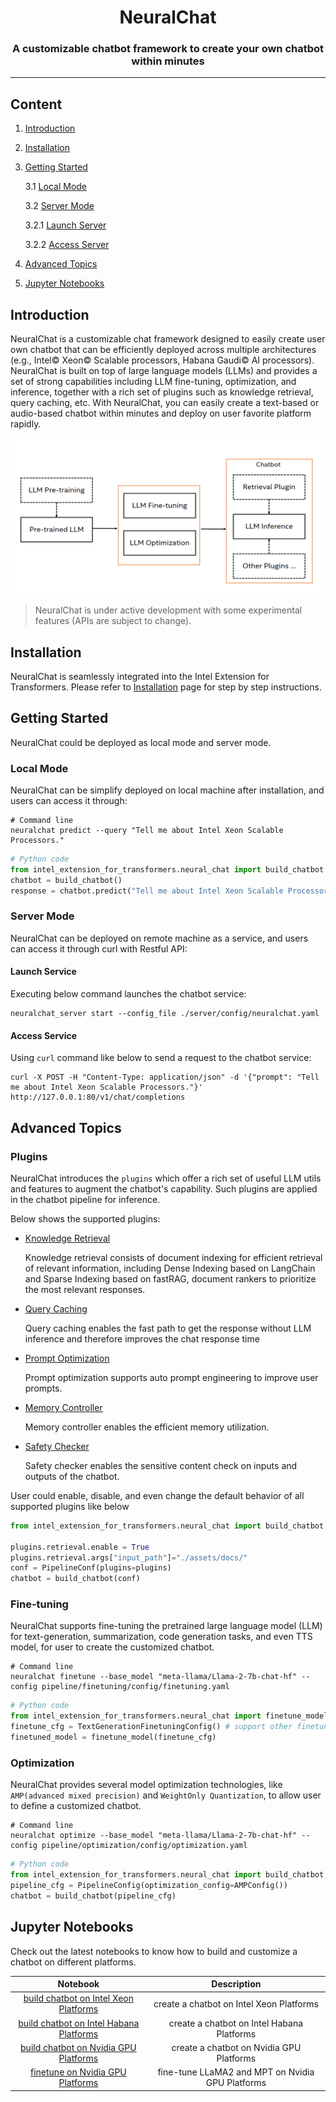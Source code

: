 <div align="center">

NeuralChat
===========================
<h3> A customizable chatbot framework to create your own chatbot within minutes</h3>

---
<div align="left">

## Content

1. [Introduction](#introduction)

2. [Installation](#installation)

3. [Getting Started](#getting-started)

    3.1 [Local Mode](#local-mode)

    3.2 [Server Mode](#server-mode)

    3.2.1 [Launch Server](#launch-server)

    3.2.2 [Access Server](#access-server)

4. [Advanced Topics](#advanced-topics)

5. [Jupyter Notebooks](#jupyter-notebooks)

## Introduction

NeuralChat is a customizable chat framework designed to easily create user own chatbot that can be efficiently deployed across multiple architectures (e.g., Intel© Xeon© Scalable processors, Habana Gaudi© AI processors). NeuralChat is built on top of large language models (LLMs) and provides a set of strong capabilities including LLM fine-tuning, optimization, and inference, together with a rich set of plugins such as knowledge retrieval, query caching, etc. With NeuralChat, you can easily create a text-based or audio-based chatbot within minutes and deploy on user favorite platform rapidly.

<a target="_blank" href="./assets/pictures/neuralchat.png">
<p align="center">
  <img src="./assets/pictures/neuralchat.png" alt="NeuralChat" width=600 height=250>
</p>
</a>

> NeuralChat is under active development with some experimental features (APIs are subject to change).

## Installation

NeuralChat is seamlessly integrated into the Intel Extension for Transformers. Please refer to [Installation](../../docs/installation.md) page for step by step instructions.

## Getting Started

NeuralChat could be deployed as local mode and server mode.

### Local Mode

NeuralChat can be simplify deployed on local machine after installation, and users can access it through:

```shell
# Command line
neuralchat predict --query "Tell me about Intel Xeon Scalable Processors."
```

```python
# Python code
from intel_extension_for_transformers.neural_chat import build_chatbot
chatbot = build_chatbot()
response = chatbot.predict("Tell me about Intel Xeon Scalable Processors.")
```

### Server Mode

NeuralChat can be deployed on remote machine as a service, and users can access it through curl with Restful API:

#### Launch Service

Executing below command launches the chatbot service:

```shell
neuralchat_server start --config_file ./server/config/neuralchat.yaml
```

#### Access Service

Using `curl` command like below to send a request to the chatbot service:

```shell
curl -X POST -H "Content-Type: application/json" -d '{"prompt": "Tell me about Intel Xeon Scalable Processors."}' http://127.0.0.1:80/v1/chat/completions
```

## Advanced Topics

### Plugins

NeuralChat introduces the `plugins` which offer a rich set of useful LLM utils and features to augment the chatbot's capability. Such plugins are applied in the chatbot pipeline for inference.

Below shows the supported plugins:

- [Knowledge Retrieval](./pipeline/plugins/retrievers/)

    Knowledge retrieval consists of document indexing for efficient retrieval of relevant information, including Dense Indexing based on LangChain and Sparse Indexing based on fastRAG, document rankers to prioritize the most relevant responses.

- [Query Caching](./pipeline/plugins/caching/)

    Query caching enables the fast path to get the response without LLM inference and therefore improves the chat response time

- [Prompt Optimization](./pipeline/plugins/prompts/)

    Prompt optimization supports auto prompt engineering to improve user prompts.

- [Memory Controller](./pipeline/plugins/memory/)

    Memory controller enables the efficient memory utilization.

- [Safety Checker](./pipeline/plugins/security/)

    Safety checker enables the sensitive content check on inputs and outputs of the chatbot.

User could enable, disable, and even change the default behavior of all supported plugins like below

```python
from intel_extension_for_transformers.neural_chat import build_chatbot, PipelineConfig, plugins

plugins.retrieval.enable = True
plugins.retrieval.args["input_path"]="./assets/docs/"
conf = PipelineConf(plugins=plugins)
chatbot = build_chatbot(conf)

```

### Fine-tuning

NeuralChat supports fine-tuning the pretrained large language model (LLM) for text-generation, summarization, code generation tasks, and even TTS model, for user to create the customized chatbot.

```shell
# Command line
neuralchat finetune --base_model "meta-llama/Llama-2-7b-chat-hf" --config pipeline/finetuning/config/finetuning.yaml
```

```python
# Python code
from intel_extension_for_transformers.neural_chat import finetune_model, TextGenerationFinetuningConfig
finetune_cfg = TextGenerationFinetuningConfig() # support other finetuning config
finetuned_model = finetune_model(finetune_cfg)
```

### Optimization

NeuralChat provides several model optimization technologies, like `AMP(advanced mixed precision)` and `WeightOnly Quantization`, to allow user to define a customized chatbot.

```shell
# Command line
neuralchat optimize --base_model "meta-llama/Llama-2-7b-chat-hf" --config pipeline/optimization/config/optimization.yaml
```

```python
# Python code
from intel_extension_for_transformers.neural_chat import build_chatbot, AMPConfig
pipeline_cfg = PipelineConfig(optimization_config=AMPConfig())
chatbot = build_chatbot(pipeline_cfg)
```

## Jupyter Notebooks 

Check out the latest notebooks to know how to build and customize a chatbot on different platforms.

| **Notebook** | **Description** |
| :----------: | :-------------: |
| [build chatbot on Intel Xeon Platforms](./docs/notebooks/chatbot_on_intel_cpu.ipynb) | create a chatbot on Intel Xeon Platforms|
| [build chatbot on Intel Habana Platforms](./docs/notebooks/chatbot_on_intel_habana_gpu.ipynb) | create a chatbot on Intel Habana Platforms|
| [build chatbot on Nvidia GPU Platforms](./docs/notebooks/chatbot_on_nv_gpu.ipynb) | create a chatbot on Nvidia GPU Platforms|
| [finetune on Nvidia GPU Platforms](./examples/instruction_tuning/finetune_on_Nvidia_GPU.ipynb) | fine-tune LLaMA2 and MPT on Nvidia GPU Platforms|


